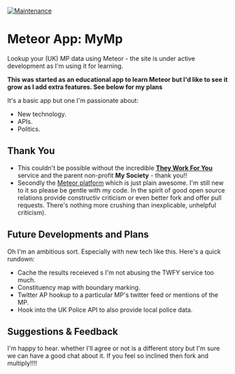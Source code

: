 [![Maintenance](https://img.shields.io/badge/Maintained%3F-no-red.svg)](https://bitbucket.org/lbesson/ansi-colors)

# Meteor App: MyMp

Lookup your (UK) MP data using Meteor - the site is under active development as I'm using it for learning.

**This was started as an educational app to learn Meteor but I'd like to see it grow as I add extra features. See below for my plans**

It's a basic app but one I'm passionate about:
 * New technology.
 * APIs.
 * Politics.
 
## Thank You
* This couldn't be possible without the incredible **[They Work For You](https://www.mysociety.org/)** service and the parent non-profit **My Society** - thank you!!
* Secondly the [Meteor platform](http://www.meteor.com) which is just plain awesome. I'm still new to it so please be gentle with my code. In the spirit of good open source relations provide constructiv criticism or even better fork and offer pull requests. There's nothing more crushing than inexplicable, unhelpful criticism).

## Future Developments and Plans
Oh I'm an ambitious sort. Especially with new tech like this. Here's a quick rundown:
* Cache the results receieved s I'm not abusing the TWFY service too much.
* Constituency map with boundary marking.
* Twitter AP hookup to a particular MP's twitter feed or mentions of the MP.
* Hook into the UK Police API to also provide local police data.

## Suggestions & Feedback
I'm happy to hear. whether I'll agree or not is a different story but I'm sure we can have a good chat about it. If you feel so inclined then fork and multiply!!!!
